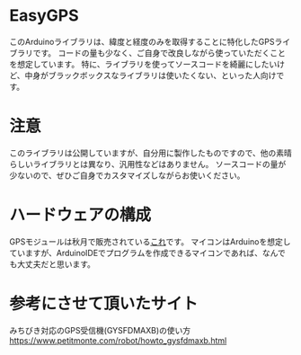 # EasyGPS
このArduinoライブラリは、緯度と経度のみを取得することに特化したGPSライブラリです。
コードの量も少なく、ご自身で改良しながら使っていただくことを想定しています。
特に、ライブラリを使ってソースコードを綺麗にしたいけど、中身がブラックボックスなライブラリは使いたくない、といった人向けです。

# 注意
このライブラリは公開していますが、自分用に製作したものですので、他の素晴らしいライブラリとは異なり、汎用性などはありません。
ソースコードの量が少ないので、ぜひご自身でカスタマイズしながらお使いください。

# ハードウェアの構成
GPSモジュールは秋月で販売されている[これ](http://akizukidenshi.com/catalog/g/gK-09991/)です。
マイコンはArduinoを想定していますが、ArduinoIDEでプログラムを作成できるマイコンであれば、なんでも大丈夫だと思います。

# 参考にさせて頂いたサイト
みちびき対応のGPS受信機(GYSFDMAXB)の使い方
https://www.petitmonte.com/robot/howto_gysfdmaxb.html